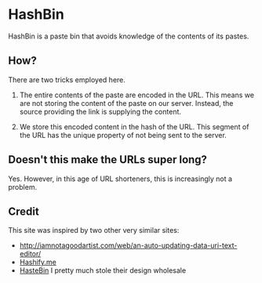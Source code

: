 # HashBin

HashBin is a paste bin that avoids knowledge of the contents of its pastes.

## How?

There are two tricks employed here.

1. The entire contents of the paste are encoded in the URL. This means we are
   not storing the content of the paste on our server. Instead, the source
   providing the link is supplying the content.

2. We store this encoded content in the hash of the URL. This segment of the
   URL has the unique property of not being sent to the server.

## Doesn't this make the URLs super long?

Yes. However, in this age of URL shorteners, this is increasingly not
a problem.

## Credit

This site was inspired by two other very similar sites:

- http://iamnotagoodartist.com/web/an-auto-updating-data-uri-text-editor/
- [Hashify.me](http://bit.ly/dXYxGU)
- [HasteBin](http://hastebin.com/) I pretty much stole their design wholesale
